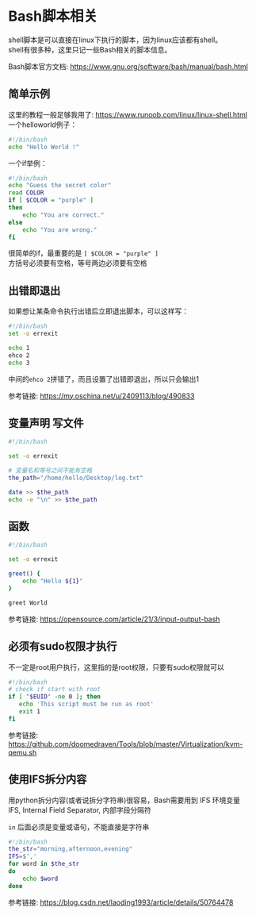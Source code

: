 # Bash脚本相关

shell脚本是可以直接在linux下执行的脚本，因为linux应该都有shell。  
shell有很多种，这里只记一些Bash相关的脚本信息。  

Bash脚本官方文档: https://www.gnu.org/software/bash/manual/bash.html  


## 简单示例
这里的教程一般足够我用了: https://www.runoob.com/linux/linux-shell.html  
一个helloworld例子：  
```bash
#!/bin/bash
echo "Hello World !"
```

一个if举例：  
```bash
#!/bin/bash
echo "Guess the secret color"
read COLOR
if [ $COLOR = "purple" ]
then
    echo "You are correct."
else
    echo "You are wrong."
fi
```
很简单的if，最重要的是 `[ $COLOR = "purple" ]`  
方括号必须要有空格，等号两边必须要有空格  

## 出错即退出
如果想让某条命令执行出错后立即退出脚本，可以这样写：  
```bash
#!/bin/bash
set -o errexit

echo 1
ehco 2
echo 3
```
中间的`ehco 2`拼错了，而且设置了出错即退出，所以只会输出1  

参考链接: https://my.oschina.net/u/2409113/blog/490833  

## 变量声明 写文件
```bash
#!/bin/bash

set -o errexit

# 变量名和等号之间不能有空格
the_path="/home/hello/Desktop/log.txt"

date >> $the_path
echo -e "\n" >> $the_path
```

## 函数
```bash
#!/bin/bash

set -o errexit

greet() {
    echo "Hello ${1}"
}

greet World
```

参考链接: https://opensource.com/article/21/3/input-output-bash  

## 必须有sudo权限才执行
不一定是root用户执行，这里指的是root权限，只要有sudo权限就可以  
```bash
#!/bin/bash
# check if start with root
if [ "$EUID" -ne 0 ]; then
   echo 'This script must be run as root'
   exit 1
fi
```

参考链接: https://github.com/doomedraven/Tools/blob/master/Virtualization/kvm-qemu.sh  

## 使用IFS拆分内容
用python拆分内容(或者说拆分字符串)很容易，Bash需要用到 IFS 环境变量  
IFS, Internal Field Separator, 内部字段分隔符  

`in` 后面必须是变量或语句，不能直接是字符串  
```bash
#!/bin/bash
the_str="morning,afternoon,evening"
IFS=$','
for word in $the_str
do
    echo $word
done
```

参考链接: https://blog.csdn.net/laoding1993/article/details/50764478  
